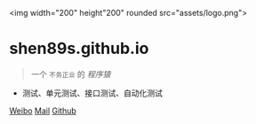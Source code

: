 <img width="200" height"200" rounded src="assets/logo.png">

# shen89s.github.io

> 一个 <small>不务正业</small> 的 <em>程序猿</em>

- 测试、单元测试、接口测试、自动化测试

[Weibo](https://shen89s.github.io)
[Mail](mailto:shenjb@thunisoft.com)
[Github](https://github.com/Shen89s/shen89s.github.io)